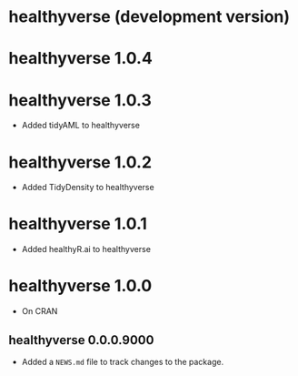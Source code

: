 # healthyverse (development version)

# healthyverse 1.0.4

# healthyverse 1.0.3

* Added tidyAML to healthyverse

# healthyverse 1.0.2

* Added TidyDensity to healthyverse

# healthyverse 1.0.1
* Added healthyR.ai to healthyverse

# healthyverse 1.0.0
* On CRAN

## healthyverse 0.0.0.9000

* Added a `NEWS.md` file to track changes to the package.
